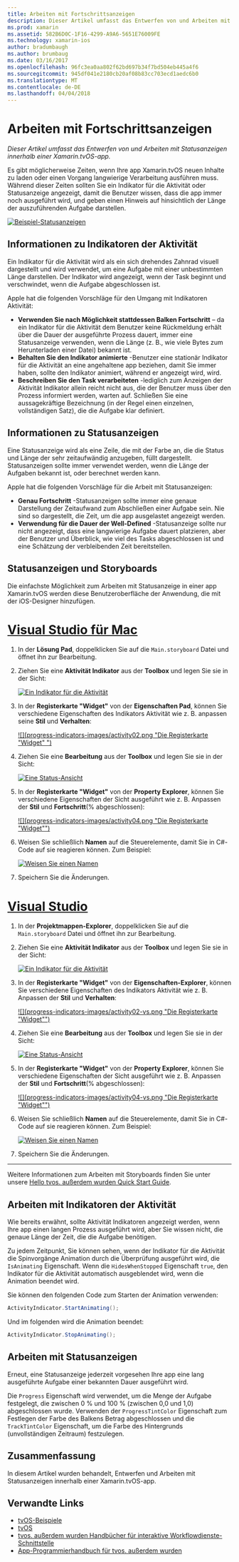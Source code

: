 ```yaml
---
title: Arbeiten mit Fortschrittsanzeigen
description: Dieser Artikel umfasst das Entwerfen von und Arbeiten mit Statusanzeigen innerhalb einer Xamarin.tvOS-app.
ms.prod: xamarin
ms.assetid: 582B6D0C-1F16-4299-A9A6-5651E76009FE
ms.technology: xamarin-ios
author: bradumbaugh
ms.author: brumbaug
ms.date: 03/16/2017
ms.openlocfilehash: 96fc3ea0aa802f62bd697b34f7bd504eb445a4f6
ms.sourcegitcommit: 945df041e2180cb20af08b83cc703ecd1aedc6b0
ms.translationtype: MT
ms.contentlocale: de-DE
ms.lasthandoff: 04/04/2018
---
```

# <a name="working-with-progress-indicators"></a>Arbeiten mit Fortschrittsanzeigen

_Dieser Artikel umfasst das Entwerfen von und Arbeiten mit Statusanzeigen innerhalb einer Xamarin.tvOS-app._


Es gibt möglicherweise Zeiten, wenn Ihre app Xamarin.tvOS neuen Inhalte zu laden oder einen Vorgang langwierige Verarbeitung ausführen muss. Während dieser Zeiten sollten Sie ein Indikator für die Aktivität oder Statusanzeige angezeigt, damit die Benutzer wissen, dass die app immer noch ausgeführt wird, und geben einen Hinweis auf hinsichtlich der Länge der auszuführenden Aufgabe darstellen.

[![](progress-indicators-images/intro01.png "Beispiel-Statusanzeigen")](progress-indicators-images/intro01.png#lightbox)

<a name="About-Activity-Indicators" />

## <a name="about-activity-indicators"></a>Informationen zu Indikatoren der Aktivität

Ein Indikator für die Aktivität wird als ein sich drehendes Zahnrad visuell dargestellt und wird verwendet, um eine Aufgabe mit einer unbestimmten Länge darstellen. Der Indikator wird angezeigt, wenn der Task beginnt und verschwindet, wenn die Aufgabe abgeschlossen ist.

Apple hat die folgenden Vorschläge für den Umgang mit Indikatoren Aktivität:

- **Verwenden Sie nach Möglichkeit stattdessen Balken Fortschritt** – da ein Indikator für die Aktivität dem Benutzer keine Rückmeldung erhält über die Dauer der ausgeführte Prozess dauert, immer eine Statusanzeige verwenden, wenn die Länge (z. B., wie viele Bytes zum Herunterladen einer Datei) bekannt ist.
- **Behalten Sie den Indikator animierte** -Benutzer eine stationär Indikator für die Aktivität an eine angehaltene app beziehen, damit Sie immer haben, sollte den Indikator animiert, während er angezeigt wird, wird.
- **Beschreiben Sie den Task verarbeiteten** -lediglich zum Anzeigen der Aktivität Indikator allein reicht nicht aus, die der Benutzer muss über den Prozess informiert werden, warten auf. Schließen Sie eine aussagekräftige Bezeichnung (in der Regel einen einzelnen, vollständigen Satz), die die Aufgabe klar definiert.

<a name="Summary" />

## <a name="about-progress-bars"></a>Informationen zu Statusanzeigen

Eine Statusanzeige wird als eine Zeile, die mit der Farbe an, die die Status und Länge der sehr zeitaufwändig anzugeben, füllt dargestellt. Statusanzeigen sollte immer verwendet werden, wenn die Länge der Aufgaben bekannt ist, oder berechnet werden kann.

Apple hat die folgenden Vorschläge für die Arbeit mit Statusanzeigen:

- **Genau Fortschritt** -Statusanzeigen sollte immer eine genaue Darstellung der Zeitaufwand zum Abschließen einer Aufgabe sein. Nie sind so dargestellt, die Zeit, um die app ausgelastet angezeigt werden.
- **Verwendung für die Dauer der Well-Defined** -Statusanzeige sollte nur nicht angezeigt, dass eine langwierige Aufgabe dauert platzieren, aber der Benutzer und Überblick, wie viel des Tasks abgeschlossen ist und eine Schätzung der verbleibenden Zeit bereitstellen.

<a name="Progress-Indicators-and-Storyboards" />

## <a name="progress-indicators-and-storyboards"></a>Statusanzeigen und Storyboards

Die einfachste Möglichkeit zum Arbeiten mit Statusanzeige in einer app Xamarin.tvOS werden diese Benutzeroberfläche der Anwendung, die mit der iOS-Designer hinzufügen.

# <a name="visual-studio-for-mactabvsmac"></a>[Visual Studio für Mac](#tab/vsmac)
    
1. In der **Lösung Pad**, doppelklicken Sie auf die `Main.storyboard` Datei und öffnet ihn zur Bearbeitung.
1. Ziehen Sie eine **Aktivität Indikator** aus der **Toolbox** und legen Sie sie in der Sicht: 

    [![](progress-indicators-images/activity01.png "Ein Indikator für die Aktivität")](progress-indicators-images/activity01.png#lightbox)
1. In der **Registerkarte "Widget"** von der **Eigenschaften Pad**, können Sie verschiedene Eigenschaften des Indikators Aktivität wie z. B. anpassen seine **Stil** und **Verhalten**: 

    [![](progress-indicators-images/activity02.png "Die Registerkarte "Widget" ")](progress-indicators-images/activity02.png#lightbox)
1. Ziehen Sie eine **Bearbeitung** aus der **Toolbox** und legen Sie sie in der Sicht: 

    [![](progress-indicators-images/activity03.png "Eine Status-Ansicht")](progress-indicators-images/activity03.png#lightbox)
1. In der **Registerkarte "Widget"** von der **Property Explorer**, können Sie verschiedene Eigenschaften der Sicht ausgeführt wie z. B. Anpassen der **Stil** und **Fortschritt**(% abgeschlossen): 

    [![](progress-indicators-images/activity04.png "Die Registerkarte "Widget"")](progress-indicators-images/activity04.png#lightbox)
1. Weisen Sie schließlich **Namen** auf die Steuerelemente, damit Sie in C#-Code auf sie reagieren können. Zum Beispiel: 

    [![](progress-indicators-images/activity05.png "Weisen Sie einen Namen")](progress-indicators-images/activity05.png#lightbox)
1. Speichern Sie die Änderungen.

# <a name="visual-studiotabvswin"></a>[Visual Studio](#tab/vswin)
    
1. In der **Projektmappen-Explorer**, doppelklicken Sie auf die `Main.storyboard` Datei und öffnet ihn zur Bearbeitung.
1. Ziehen Sie eine **Aktivität Indikator** aus der **Toolbox** und legen Sie sie in der Sicht: 

    [![](progress-indicators-images/activity01-vs.png "Ein Indikator für die Aktivität")](progress-indicators-images/activity01-vs.png#lightbox)
1. In der **Registerkarte "Widget"** von der **Eigenschaften-Explorer**, können Sie verschiedene Eigenschaften des Indikators Aktivität wie z. B. Anpassen der **Stil** und **Verhalten**: 

    [![](progress-indicators-images/activity02-vs.png "Die Registerkarte "Widget"")](progress-indicators-images/activity02-vs.png#lightbox)
1. Ziehen Sie eine **Bearbeitung** aus der **Toolbox** und legen Sie sie in der Sicht: 

    [![](progress-indicators-images/activity03-vs.png "Eine Status-Ansicht")](progress-indicators-images/activity03-vs.png#lightbox)
1. In der **Registerkarte "Widget"** von der **Property Explorer**, können Sie verschiedene Eigenschaften der Sicht ausgeführt wie z. B. Anpassen der **Stil** und **Fortschritt**(% abgeschlossen): 

    [![](progress-indicators-images/activity04-vs.png "Die Registerkarte "Widget"")](progress-indicators-images/activity04-vs.png#lightbox)
1. Weisen Sie schließlich **Namen** auf die Steuerelemente, damit Sie in C#-Code auf sie reagieren können. Zum Beispiel: 

    [![](progress-indicators-images/activity05-vs.png "Weisen Sie einen Namen")](progress-indicators-images/activity05-vs.png#lightbox)
1. Speichern Sie die Änderungen.

-----

Weitere Informationen zum Arbeiten mit Storyboards finden Sie unter unsere [Hello tvos. außerdem wurden Quick Start Guide](~/ios/tvos/get-started/hello-tvos.md). 

<a name="Working-with-Activity-Indicators" />

## <a name="working-with-activity-indicators"></a>Arbeiten mit Indikatoren der Aktivität

Wie bereits erwähnt, sollte Aktivität Indikatoren angezeigt werden, wenn Ihre app einen langen Prozess ausgeführt wird, aber Sie wissen nicht, die genaue Länge der Zeit, die die Aufgabe benötigen.

Zu jedem Zeitpunkt, Sie können sehen, wenn der Indikator für die Aktivität die Spinvorgänge Animation durch die Überprüfung ausgeführt wird, die `IsAnimating` Eigenschaft. Wenn die `HidesWhenStopped` Eigenschaft `true`, den Indikator für die Aktivität automatisch ausgeblendet wird, wenn die Animation beendet wird.

Sie können den folgenden Code zum Starten der Animation verwenden: 

```csharp
ActivityIndicator.StartAnimating();
```

Und im folgenden wird die Animation beendet:

```csharp
ActivityIndicator.StopAnimating();
```

<a name="Working-with-Progress-Bars" />

## <a name="working-with-progress-bars"></a>Arbeiten mit Statusanzeigen

Erneut, eine Statusanzeige jederzeit vorgesehen Ihre app eine lang ausgeführte Aufgabe einer bekannten Dauer ausgeführt wird. 

Die `Progress` Eigenschaft wird verwendet, um die Menge der Aufgabe festgelegt, die zwischen 0 % und 100 % (zwischen 0,0 und 1,0) abgeschlossen wurde. Verwenden der `ProgressTintColor` Eigenschaft zum Festlegen der Farbe des Balkens Betrag abgeschlossen und die `TrackTintColor` Eigenschaft, um die Farbe des Hintergrunds (unvollständigen Zeitraum) festzulegen.

<a name="Summary" />

## <a name="summary"></a>Zusammenfassung

In diesem Artikel wurden behandelt, Entwerfen und Arbeiten mit Statusanzeigen innerhalb einer Xamarin.tvOS-app.



## <a name="related-links"></a>Verwandte Links

- [tvOS-Beispiele](https://developer.xamarin.com/samples/tvos/all/)
- [tvOS](https://developer.apple.com/tvos/)
- [tvos. außerdem wurden Handbücher für interaktive Workflowdienste-Schnittstelle](https://developer.apple.com/tvos/human-interface-guidelines/)
- [App-Programmierhandbuch für tvos. außerdem wurden](https://developer.apple.com/library/prerelease/tvos/documentation/General/Conceptual/AppleTV_PG/)
